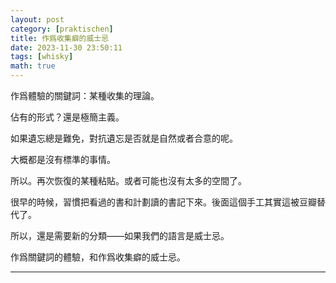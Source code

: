 ```yaml
---
layout: post
category: [praktischen]
title: 作爲收集癖的威士忌
date: 2023-11-30 23:50:11
tags: [whisky]
math: true
---
```



作爲體驗的關鍵詞：某種收集的理論。

佔有的形式？還是極簡主義。

如果遺忘總是難免，對抗遺忘是否就是自然或者合意的呢。

大概都是沒有標準的事情。

所以。再次恢復的某種粘貼。或者可能也沒有太多的空間了。

很早的時候，習慣把看過的書和計劃讀的書記下來。後面這個手工其實這被豆瓣替代了。

所以，還是需要新的分類——如果我們的語言是威士忌。

作爲關鍵詞的體驗，和作爲收集癖的威士忌。








--------




